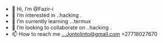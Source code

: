 - 👋 Hi, I’m @Fazir-i
- 👀 I’m interested in ..hacking .
- 🌱 I’m currently learning ...termux 
- 💞️ I’m looking to collaborate on ..hacking .
- 📫 How to reach me ...Jontolinto@gmail.com 
+27718027670 

<!---
Fazir-i/Fazir-i is a ✨ special ✨ repository because its `README.md` (this file) appears on your GitHub profile.
You can click the Preview link to take a look at your changes.
--->
